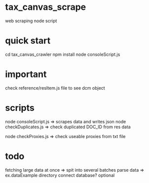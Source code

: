 # tax_canvas_scrape
 web scraping node script

# quick start
cd tax_canvas_crawler
npm install
node consoleScript.js

# important
check reference/resItem.js file to see dcm object

# scripts
node consoleScript.js => scrapes data and writes json
node checkDuplicates.js => check duplicated DOC_ID from res data

node checkProxies.js => check useable proxies from txt file

# todo
fetching large data at once => spit into several batches
parse data => ex.dataExample directory
connect database? optional





